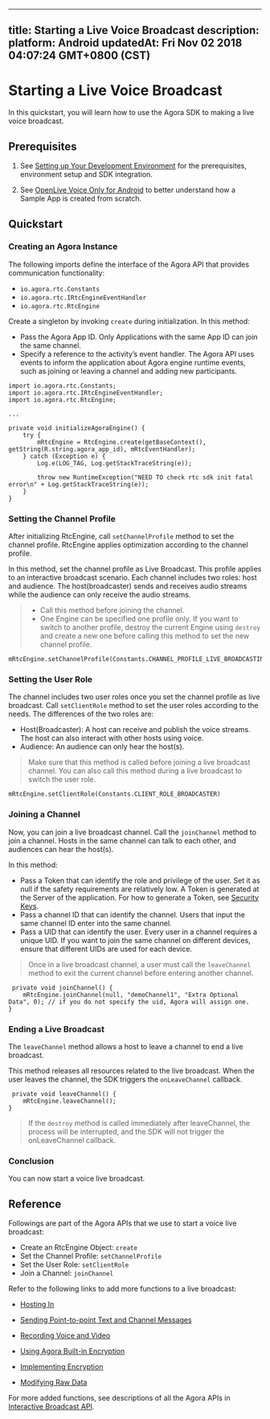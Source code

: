 
---
title: Starting a Live Voice Broadcast
description: 
platform: Android
updatedAt: Fri Nov 02 2018 04:07:24 GMT+0800 (CST)
---
# Starting a Live Voice Broadcast
In this quickstart, you will learn how to use the Agora SDK to making a live voice broadcast.

## Prerequisites

1.  See [Setting up Your Development Environment](../../en/Quickstart%20Guide/android_audio.md) for the prerequisites, environment setup and SDK integration.

2.  See [OpenLive Voice Only for Android](https://github.com/AgoraIO/Basic-Audio-Broadcasting/tree/master/OpenLive-Voice-Only-Android) to better understand how a Sample App is created from scratch.


## Quickstart

### Creating an Agora Instance

The following imports define the interface of the Agora API that provides communication functionality:

-   `io.agora.rtc.Constants`
-   `io.agora.rtc.IRtcEngineEventHandler`
-   `io.agora.rtc.RtcEngine`

Create a singleton by invoking `create` during initialization. In this method:

-   Pass the Agora App ID. Only Applications with the same App ID can join the same channel.
-   Specify a reference to the activity’s event handler. The Agora API uses events to inform the application about Agora engine runtime events, such as joining or leaving a channel and adding new participants.

```
import io.agora.rtc.Constants;
import io.agora.rtc.IRtcEngineEventHandler;
import io.agora.rtc.RtcEngine;

...

private void initializeAgoraEngine() {
    try {
        mRtcEngine = RtcEngine.create(getBaseContext(), getString(R.string.agora_app_id), mRtcEventHandler);
    } catch (Exception e) {
        Log.e(LOG_TAG, Log.getStackTraceString(e));

        throw new RuntimeException("NEED TO check rtc sdk init fatal error\n" + Log.getStackTraceString(e));
    }
}
```

### Setting the Channel Profile

After initializing RtcEngine, call `setChannelProfile` method to set the channel profile. RtcEngine applies optimization according to the channel profile.

In this method, set the channel profile as Live Broadcast. This profile applies to an interactive broadcast scenario. Each channel includes two roles: host and audience. The host\(broadcaster\) sends and receives audio streams while the audience can only receive the audio streams.

> -   Call this method before joining the channel.
> -   One Engine can be specified one profile only. If you want to switch to another profile, destroy the current Engine using `destroy` and create a new one before calling this method to set the new channel profile.


```
mRtcEngine.setChannelProfile(Constants.CHANNEL_PROFILE_LIVE_BROADCASTING);
```

### Setting the User Role

The channel includes two user roles once you set the channel profile as live broadcast. Call `setClientRole` method to set the user roles according to the needs. The differences of the two roles are:

-   Host\(Broadcaster\): A host can receive and publish the voice streams. The host can also interact with other hosts using voice.
-   Audience: An audience can only hear the host\(s\).

> Make sure that this method is called before joining a live broadcast channel. You can also call this method during a live broadcast to switch the user role.

```
mRtcEngine.setClientRole(Constants.CLIENT_ROLE_BROADCASTER)
```

### Joining a Channel

Now, you can join a live broadcast channel. Call the `joinChannel` method to join a channel. Hosts in the same channel can talk to each other, and audiences can hear the host\(s\).

In this method:

-   Pass a Token that can identify the role and privilege of the user. Set it as null if the safety requirements are relatively low. A Token is generated at the Server of the application. For how to generate a Token, see [Security Keys](../../en/Agora%20Platform/token.md).
-   Pass a channel ID that can identify the channel. Users that input the same channel ID enter into the same channel.
-   Pass a UID that can identify the user. Every user in a channel requires a unique UID. If you want to join the same channel on different devices, ensure that different UIDs are used for each device.

> Once in a live broadcast channel, a user must call the `leaveChannel` method to exit the current channel before entering another channel.

```
 private void joinChannel() {
    mRtcEngine.joinChannel(null, "demoChannel1", "Extra Optional Data", 0); // if you do not specify the uid, Agora will assign one.
}
```

### Ending a Live Broadcast

The `leaveChannel` method allows a host to leave a channel to end a live broadcast.

This method releases all resources related to the live broadcast. When the user leaves the channel, the SDK triggers the `onLeaveChannel` callback.

```
 private void leaveChannel() {
    mRtcEngine.leaveChannel();
}
```

> If the `destroy` method is called immediately after leaveChannel, the process will be interrupted, and the SDK will not trigger the onLeaveChannel callback.

### Conclusion

You can now start a voice live broadcast.

## Reference

Followings are part of the Agora APIs that we use to start a voice live broadcast:

-   Create an RtcEngine Object: `create`
-   Set the Channel Profile: `setChannelProfile`
-   Set the User Role: `setClientRole`
-   Join a Channel: `joinChannel`

Refer to the following links to add more functions to a live broadcast:

-   [Hosting In](../../en/Quickstart%20Guide/hostin_android.md)

-   [Sending Point-to-point Text and Channel Messages](../../en/Quickstart%20Guide/signal_android-1.md)

-   [Recording Voice and Video](../../en/Quickstart%20Guide/recording_voice_video.md)

-   [Using Agora Built-in Encryption](../../en/Quickstart%20Guide/encryption_android_agora.md)

-   [Implementing Encryption](../../en/Quickstart%20Guide/encryption_ios_agora.md)

-   [Modifying Raw Data](../../en/Quickstart%20Guide/rawdata_android.md)


For more added functions, see descriptions of all the Agora APIs in [Interactive Broadcast API](https://docs.agora.io/en/Interactive%20Broadcast/API%20Reference/java/index.html).


